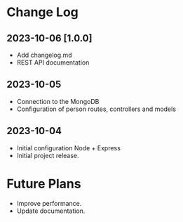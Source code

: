# Change Log

## 2023-10-06 [1.0.0]
- Add changelog.md
- REST API documentation

## 2023-10-05 

- Connection to the MongoDB
- Configuration of person routes, controllers and models 

## 2023-10-04 

- Initial configuration Node + Express
- Initial project release.

# Future Plans
- Improve performance.
- Update documentation.